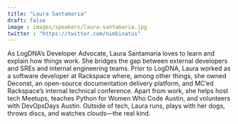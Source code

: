 ```yaml
---
title: "Laura Santamaria"
draft: false
image : images/speakers/laura-santamaria.jpg
twitter : "https://twitter.com/nimbinatus"
---
```


As LogDNA’s Developer Advocate, Laura Santamaria loves to learn and explain how things work. She bridges the gap between external developers and SREs and internal engineering teams. Prior to LogDNA, Laura worked as a software developer at Rackspace where, among other things, she owned Deconst, an open-source documentation delivery platform, and MC’ed Rackspace’s internal technical conference. Apart from work, she helps host tech Meetups, teaches Python for Women Who Code Austin, and volunteers with DevOpsDays Austin. Outside of tech, Laura runs, plays with her dogs, throws discs, and watches clouds—the real kind.

